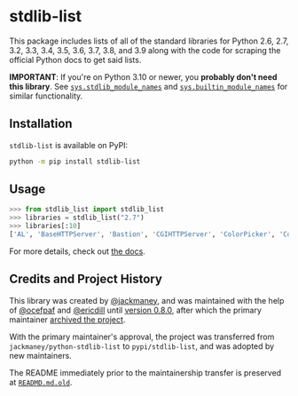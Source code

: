 # stdlib-list

This package includes lists of all of the standard libraries for Python 2.6,
2.7, 3.2, 3.3, 3.4, 3.5, 3.6, 3.7, 3.8, and 3.9 along with the code for
scraping the official Python docs to get said lists.

**IMPORTANT**: If you're on Python 3.10 or newer, you **probably don't need this library**.
See [`sys.stdlib_module_names`](https://docs.python.org/3/library/sys.html#sys.stdlib_module_names)
and [`sys.builtin_module_names`](https://docs.python.org/3/library/sys.html#sys.builtin_module_names)
for similar functionality.

## Installation

`stdlib-list` is available on PyPI:

```bash
python -m pip install stdlib-list
```

## Usage

```python
>>> from stdlib_list import stdlib_list
>>> libraries = stdlib_list("2.7")
>>> libraries[:10]
['AL', 'BaseHTTPServer', 'Bastion', 'CGIHTTPServer', 'ColorPicker', 'ConfigParser', 'Cookie', 'DEVICE', 'DocXMLRPCServer', 'EasyDialogs']
```

For more details, check out [the docs](http://python-stdlib-list.readthedocs.org/en/latest/).

## Credits and Project History

This library was created by [@jackmaney](https://github.com/jackmaney),
and was maintained with the help of [@ocefpaf](https://github.com/ocefpaf) and
[@ericdill](https://github.com/ericdill) until
[version 0.8.0](https://github.com/pypi/stdlib-list/releases/tag/v0.8.0),
after which the primary maintainer
[archived the project](https://github.com/pypi/stdlib-list/commit/7bc9a32789221b4e23edcb6a2c1466e8234aabbb).

With the primary maintainer's approval, the project was transferred
from `jackmaney/python-stdlib-list` to `pypi/stdlib-list`, and was adopted
by new maintainers.

The README immediately prior to the maintainership transfer is
preserved at [`READMD.md.old`](./README.md.old).
